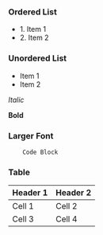 ### Ordered List
* 1\. Item 1
* 2\. Item 2

### Unordered List
* Item 1
* Item 2


_Italic_

__Bold__

### Larger Font

    
```
    Code Block
```

### Table

Header 1|Header 2
--------|---------
Cell 1|Cell 2
Cell 3|Cell 4